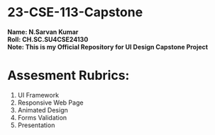 # 23-CSE-113-Capstone
**Name: N.Sarvan Kumar**<br>
**Roll: CH.SC.SU4CSE24130**<br>
**Note: This is my Official Repository for UI Design Capstone Project**
<h1>Assesment Rubrics:</h1>
<ol>
  <li>UI Framework</li>
  <li>Responsive Web Page</li>
  <li>Animated Design</li>
  <li>Forms Validation</li>
  <li>Presentation</li>
</ol>

